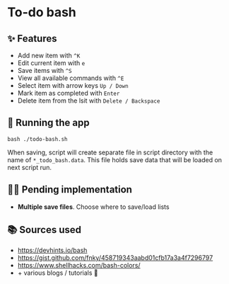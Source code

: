 # To-do bash

## ✨ Features

- Add new item with `^K`
- Edit current item with `e`
- Save items with `^S`
- View all available commands with `^E`
- Select item with arrow keys `Up / Down`
- Mark item as completed with `Enter`
- Delete item from the lsit with `Delete / Backspace`

## 🚀 Running the app

```shell
bash ./todo-bash.sh
```

When saving, script will create separate file in script directory with the name of `*_todo_bash.data`. This file holds save data that will be loaded on next script run.

## 🐱‍👤 Pending implementation

- **Multiple save files**. Choose where to save/load lists

## 📚 Sources used

- <https://devhints.io/bash>
- <https://gist.github.com/fnky/458719343aabd01cfb17a3a4f7296797>
- <https://www.shellhacks.com/bash-colors/>
- \+ various blogs / tutorials 🌿 
